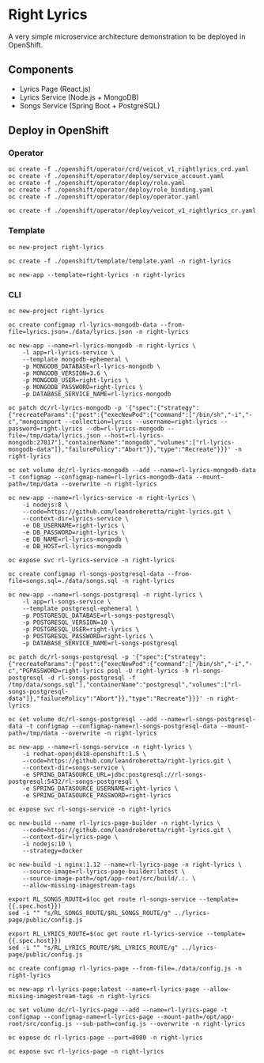 # Right Lyrics

A very simple microservice architecture demonstration to be deployed in OpenShift.

## Components

* Lyrics Page (React.js)
* Lyrics Service (Node.js + MongoDB)
* Songs Service (Spring Boot + PostgreSQL)

## Deploy in OpenShift

### Operator

    oc create -f ./openshift/operator/crd/veicot_v1_rightlyrics_crd.yaml
    oc create -f ./openshift/operator/deploy/service_account.yaml
    oc create -f ./openshift/operator/deploy/role.yaml
    oc create -f ./openshift/operator/deploy/role_binding.yaml
    oc create -f ./openshift/operator/deploy/operator.yaml
    
    oc create -f ./openshift/operator/deploy/veicot_v1_rightlyrics_cr.yaml

### Template

    oc new-project right-lyrics

    oc create -f ./openshift/template/template.yaml -n right-lyrics

    oc new-app --template=right-lyrics -n right-lyrics

### CLI

    oc new-project right-lyrics

    oc create configmap rl-lyrics-mongodb-data --from-file=lyrics.json=./data/lyrics.json -n right-lyrics

    oc new-app --name=rl-lyrics-mongodb -n right-lyrics \
        -l app=rl-lyrics-service \
        --template mongodb-ephemeral \
        -p MONGODB_DATABASE=rl-lyrics-mongodb \
        -p MONGODB_VERSION=3.6 \
        -p MONGODB_USER=right-lyrics \
        -p MONGODB_PASSWORD=right-lyrics \
        -p DATABASE_SERVICE_NAME=rl-lyrics-mongodb

    oc patch dc/rl-lyrics-mongodb -p '{"spec":{"strategy":{"recreateParams":{"post":{"execNewPod":{"command":["/bin/sh","-i","-c","mongoimport --collection=lyrics --username=right-lyrics --password=right-lyrics --db=rl-lyrics-mongodb --file=/tmp/data/lyrics.json --host=rl-lyrics-mongodb:27017"],"containerName":"mongodb","volumes":["rl-lyrics-mongodb-data"]},"failurePolicy":"Abort"}},"type":"Recreate"}}}' -n right-lyrics

    oc set volume dc/rl-lyrics-mongodb --add --name=rl-lyrics-mongodb-data -t configmap --configmap-name=rl-lyrics-mongodb-data --mount-path=/tmp/data --overwrite -n right-lyrics

    oc new-app --name=rl-lyrics-service -n right-lyrics \
        -i nodejs:8 \
        --code=https://github.com/leandroberetta/right-lyrics.git \
        --context-dir=lyrics-service \
        -e DB_USERNAME=right-lyrics \
        -e DB_PASSWORD=right-lyrics \
        -e DB_NAME=rl-lyrics-mongodb \
        -e DB_HOST=rl-lyrics-mongodb

    oc expose svc rl-lyrics-service -n right-lyrics

    oc create configmap rl-songs-postgresql-data --from-file=songs.sql=./data/songs.sql -n right-lyrics

    oc new-app --name=rl-songs-postgresql -n right-lyrics \
        -l app=rl-songs-service \
        --template postgresql-ephemeral \
        -p POSTGRESQL_DATABASE=rl-songs-postgresql\
        -p POSTGRESQL_VERSION=10 \
        -p POSTGRESQL_USER=right-lyrics \
        -p POSTGRESQL_PASSWORD=right-lyrics \
        -p DATABASE_SERVICE_NAME=rl-songs-postgresql 

    oc patch dc/rl-songs-postgresql -p '{"spec":{"strategy":{"recreateParams":{"post":{"execNewPod":{"command":["/bin/sh","-i","-c","PGPASSWORD=right-lyrics psql -U right-lyrics -h rl-songs-postgresql -d rl-songs-postgresql -f /tmp/data/songs.sql"],"containerName":"postgresql","volumes":["rl-songs-postgresql-data"]},"failurePolicy":"Abort"}},"type":"Recreate"}}}' -n right-lyrics

    oc set volume dc/rl-songs-postgresql --add --name=rl-songs-postgresql-data -t configmap --configmap-name=rl-songs-postgresql-data --mount-path=/tmp/data --overwrite -n right-lyrics

    oc new-app --name=rl-songs-service -n right-lyrics \
        -i redhat-openjdk18-openshift:1.5 \
        --code=https://github.com/leandroberetta/right-lyrics.git \
        --context-dir=songs-service \
        -e SPRING_DATASOURCE_URL=jdbc:postgresql://rl-songs-postgresql:5432/rl-songs-postgresql \
        -e SPRING_DATASOURCE_USERNAME=right-lyrics \
        -e SPRING_DATASOURCE_PASSWORD=right-lyrics 

    oc expose svc rl-songs-service -n right-lyrics

    oc new-build --name rl-lyrics-page-builder -n right-lyrics \
        --code=https://github.com/leandroberetta/right-lyrics.git \
        --context-dir=lyrics-page \
        -i nodejs:10 \
        --strategy=docker

    oc new-build -i nginx:1.12 --name=rl-lyrics-page -n right-lyrics \
        --source-image=rl-lyrics-page-builder:latest \
        --source-image-path=/opt/app-root/src/build/.:. \
        --allow-missing-imagestream-tags

    export RL_SONGS_ROUTE=$(oc get route rl-songs-service --template={{.spec.host}})
    sed -i "" "s/RL_SONGS_ROUTE/$RL_SONGS_ROUTE/g" ../lyrics-page/public/config.js

    export RL_LYRICS_ROUTE=$(oc get route rl-lyrics-service --template={{.spec.host}})
    sed -i "" "s/RL_LYRICS_ROUTE/$RL_LYRICS_ROUTE/g" ../lyrics-page/public/config.js

    oc create configmap rl-lyrics-page --from-file=./data/config.js -n right-lyrics

    oc new-app rl-lyrics-page:latest --name=rl-lyrics-page --allow-missing-imagestream-tags -n right-lyrics

    oc set volume dc/rl-lyrics-page --add --name=rl-lyrics-page -t configmap --configmap-name=rl-lyrics-page --mount-path=/opt/app-root/src/config.js --sub-path=config.js --overwrite -n right-lyrics

    oc expose dc rl-lyrics-page --port=8080 -n right-lyrics

    oc expose svc rl-lyrics-page -n right-lyrics